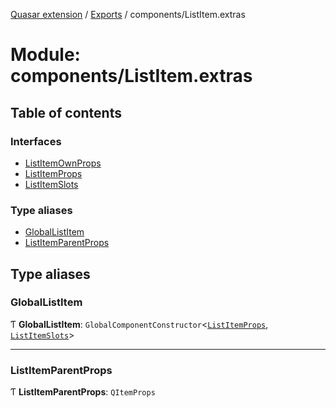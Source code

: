 [Quasar extension](../index.md) / [Exports](../modules.md) / components/ListItem.extras

# Module: components/ListItem.extras

## Table of contents

### Interfaces

- [ListItemOwnProps](../interfaces/components_ListItem_extras.ListItemOwnProps.md)
- [ListItemProps](../interfaces/components_ListItem_extras.ListItemProps.md)
- [ListItemSlots](../interfaces/components_ListItem_extras.ListItemSlots.md)

### Type aliases

- [GlobalListItem](components_ListItem_extras.md#globallistitem)
- [ListItemParentProps](components_ListItem_extras.md#listitemparentprops)

## Type aliases

### GlobalListItem

Ƭ **GlobalListItem**: `GlobalComponentConstructor`<[`ListItemProps`](../interfaces/components_ListItem_extras.ListItemProps.md), [`ListItemSlots`](../interfaces/components_ListItem_extras.ListItemSlots.md)\>

___

### ListItemParentProps

Ƭ **ListItemParentProps**: `QItemProps`
